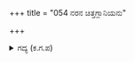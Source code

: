 +++
title = "054 ನರನ ಚಿತ್ತಗ್ಲಾನಿಯನು"

+++

<details><summary>ಗದ್ಯ (ಕ.ಗ.ಪ) </summary>

54. ವ್ಯಾಸನು ಅರ್ಜುನನ ಮನದ ದುಃಖವನ್ನು ಪರಿಹರಿಸಿದನು. ಅಜುನನು "ಮುಂದೆ ನಿಂತು ಶತ್ರುಸೈನ್ಯವನ್ನು ಶೂಲದಲ್ಲಿ ಇರಿದಾತನು ಯಾರು ?" ಎನ್ನಲು ಚಂದ್ರ ಧರನಾದ ಶಿವನು ಎಂದು ತಿಳಿಸಿ, ಹರನ ಕರುಣೆಯ ಆಳವನ್ನು ಅರ್ಜುನನಿಗೆ ಕಂಡರಿಸಿ  ಶತರುದ್ರೀಯವೆಂಬ ಮಂತ್ರವನ್ನು ವಿವರಿಸಿ, ಆ ಮುನಿಶ್ರೇಷ್ಠನು ತನ್ನ ಆಶ್ರಮಕ್ಕೆ ಹೊರಟನು.
</details>
